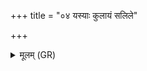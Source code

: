 +++
title = "०४ यस्याः कुलायं सलिले"

+++
<details><summary>मूलम् (GR)</summary>

यस्याः कुलायं सलिले  
अन्तर् महत्य् अर्णवे ।  
तस्यास् ते विश्वधायसो  
विषदूषणम् उद् भरे ॥
</details>